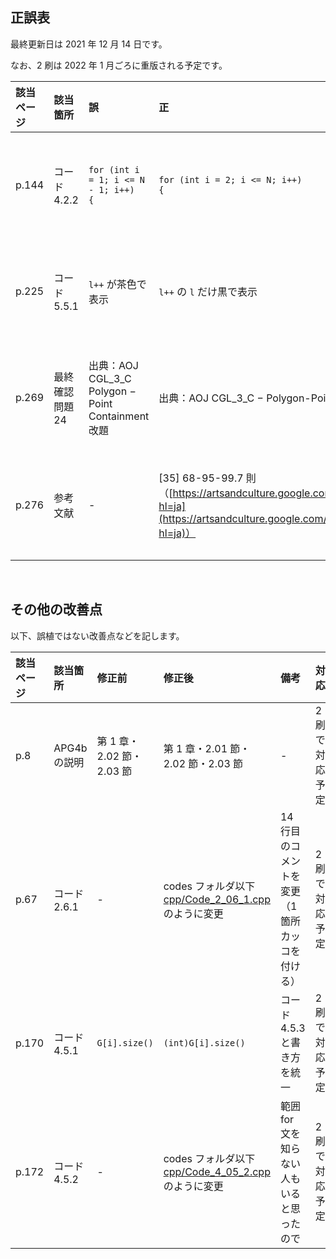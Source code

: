 ## 正誤表
最終更新日は 2021 年 12 月 14 日です。

なお、2 刷は 2022 年 1 月ごろに重版される予定です。

| **該当ページ** | **該当箇所** | **誤** | **正** | **備考** | **対応** |
|:---|:---|:---|:---|:---|:---|
| p.144 | コード 4.2.2 | <code>for (int i = 1; i <= N - 1; i++) {</code> | <code>for (int i = 2; i <= N; i++) {</code> | - | 2 刷で対応予定 |
| p.225 | コード 5.5.1 | <code>l++</code> が茶色で表示 | <code>l++</code> の <code>l</code> だけ黒で表示 | - | 2 刷で対応予定 |
| p.269 | 最終確認問題 24 | 出典：AOJ CGL_3_C Polygon − Point Containment 改題 | 出典：AOJ CGL_3_C − Polygon-Point Containment 改題 | - | 2 刷で対応予定 |
| p.276 | 参考文献 | - | [35] 68-95-99.7 則（[https://artsandculture.google.com/entity/m02plm6g?hl=ja](https://artsandculture.google.com/entity/m02plm6g?hl=ja)）| - | 出典の入れ忘れ |

<br />

## その他の改善点
以下、誤植ではない改善点などを記します。

| **該当ページ** | **該当箇所** | **修正前** | **修正後** | **備考** | **対応** |
|:---|:---|:---|:---|:---|:---|
| p.8 | APG4b の説明 | 第 1 章・2.02 節・2.03 節  | 第 1 章・2.01 節・2.02 節・2.03 節 | - | 2 刷で対応予定 |
| p.67 | コード 2.6.1 | - | codes フォルダ以下 [cpp/Code_2_06_1.cpp](https://github.com/E869120/math-algorithm-book/blob/main/codes/cpp/Code_2_06_1.cpp) のように変更 | 14 行目のコメントを変更（1 箇所カッコを付ける） | 2 刷で対応予定 |
| p.170 | コード 4.5.1 | <code>G[i].size()</code> | <code>(int)G[i].size()</code> | コード 4.5.3 と書き方を統一 | 2 刷で対応予定 |
| p.172 | コード 4.5.2 | -  | codes フォルダ以下 [cpp/Code_4_05_2.cpp](https://github.com/E869120/math-algorithm-book/blob/main/codes/cpp/Code_4_05_2.cpp) のように変更 | 範囲 for 文を知らない人もいると思ったので | 2 刷で対応予定 |
